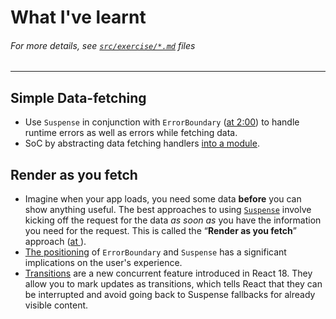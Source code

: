 # What I've learnt
###### *For more details, see [`src/exercise/*.md`](https://github.com/HelpMe-Pls/react-suspense/tree/master/src/exercise) files*
-------------

## Simple Data-fetching
- Use `Suspense` in conjunction with `ErrorBoundary` ([at 2:00](https://epicreact.dev/modules/react-suspense/simple-data-fetching-extra-credit-solution-1)) to handle runtime errors as well as errors while fetching data. 
- SoC by abstracting data fetching handlers [into a module](https://epicreact.dev/modules/react-suspense/simple-data-fetching-extra-credit-solution-3).  


## Render as you fetch
- Imagine when your app loads, you need some data **before** you can show anything useful. The best approaches to using [`Suspense`](https://reactjs.org/docs/react-api.html#reactsuspense) involve kicking off the request for the data *as soon as* you have the information you need for the request. This is called the “**Render as you fetch**” approach ([at ]()).
- [The positioning](https://epicreact.dev/modules/react-suspense/render-as-you-fetch-extra-credit-solution-1) of `ErrorBoundary` and `Suspense` has a significant implications on the user's experience.
- [Transitions](https://reactjs.org/blog/2022/03/29/react-v18.html#new-feature-transitions) are a new concurrent feature introduced in React 18. They allow you to mark updates as transitions, which tells React that they can be interrupted and avoid going back to Suspense fallbacks for already visible content.